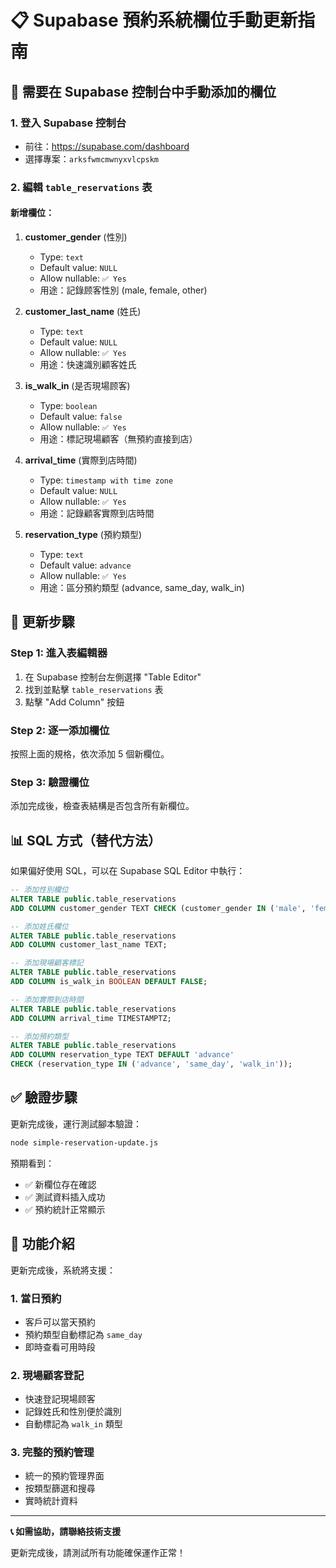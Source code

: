# 📋 Supabase 預約系統欄位手動更新指南

## 🎯 需要在 Supabase 控制台中手動添加的欄位

### 1. 登入 Supabase 控制台
- 前往：https://supabase.com/dashboard
- 選擇專案：`arksfwmcmwnyxvlcpskm`

### 2. 編輯 `table_reservations` 表

#### 新增欄位：

1. **customer_gender** (性別)
   - Type: `text`
   - Default value: `NULL`
   - Allow nullable: `✅ Yes`
   - 用途：記錄顾客性別 (male, female, other)

2. **customer_last_name** (姓氏)
   - Type: `text`
   - Default value: `NULL`
   - Allow nullable: `✅ Yes`
   - 用途：快速識別顧客姓氏

3. **is_walk_in** (是否現場顾客)
   - Type: `boolean`
   - Default value: `false`
   - Allow nullable: `✅ Yes`
   - 用途：標記現場顧客（無預約直接到店）

4. **arrival_time** (實際到店時間)
   - Type: `timestamp with time zone`
   - Default value: `NULL`
   - Allow nullable: `✅ Yes`
   - 用途：記錄顧客實際到店時間

5. **reservation_type** (預約類型)
   - Type: `text`
   - Default value: `advance`
   - Allow nullable: `✅ Yes`
   - 用途：區分預約類型 (advance, same_day, walk_in)

## 🚀 更新步驟

### Step 1: 進入表編輯器
1. 在 Supabase 控制台左側選擇 "Table Editor"
2. 找到並點擊 `table_reservations` 表
3. 點擊 "Add Column" 按鈕

### Step 2: 逐一添加欄位
按照上面的規格，依次添加 5 個新欄位。

### Step 3: 驗證欄位
添加完成後，檢查表結構是否包含所有新欄位。

## 📊 SQL 方式（替代方法）

如果偏好使用 SQL，可以在 Supabase SQL Editor 中執行：

```sql
-- 添加性別欄位
ALTER TABLE public.table_reservations 
ADD COLUMN customer_gender TEXT CHECK (customer_gender IN ('male', 'female', 'other'));

-- 添加姓氏欄位
ALTER TABLE public.table_reservations 
ADD COLUMN customer_last_name TEXT;

-- 添加現場顧客標記
ALTER TABLE public.table_reservations 
ADD COLUMN is_walk_in BOOLEAN DEFAULT FALSE;

-- 添加實際到店時間
ALTER TABLE public.table_reservations 
ADD COLUMN arrival_time TIMESTAMPTZ;

-- 添加預約類型
ALTER TABLE public.table_reservations 
ADD COLUMN reservation_type TEXT DEFAULT 'advance' 
CHECK (reservation_type IN ('advance', 'same_day', 'walk_in'));
```

## ✅ 驗證步驟

更新完成後，運行測試腳本驗證：

```bash
node simple-reservation-update.js
```

預期看到：
- ✅ 新欄位存在確認
- ✅ 測試資料插入成功
- ✅ 預約統計正常顯示

## 🎉 功能介紹

更新完成後，系統將支援：

### 1. 當日預約
- 客戶可以當天預約
- 預約類型自動標記為 `same_day`
- 即時查看可用時段

### 2. 現場顧客登記
- 快速登記現場顾客
- 記錄姓氏和性別便於識別
- 自動標記為 `walk_in` 類型

### 3. 完整的預約管理
- 統一的預約管理界面
- 按類型篩選和搜尋
- 實時統計資料

---

**📞 如需協助，請聯絡技術支援**

更新完成後，請測試所有功能確保運作正常！
